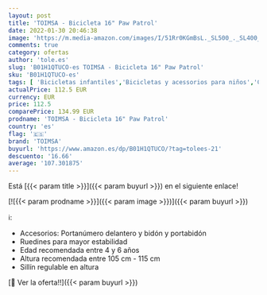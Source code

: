 ```yaml
---
layout: post
title: 'TOIMSA - Bicicleta 16" Paw Patrol'
date: 2022-01-30 20:46:38
image: 'https://m.media-amazon.com/images/I/51Rr0KGmBsL._SL500_._SL400_.jpg'
comments: true
category: ofertas
author: 'tole.es'
slug: 'B01H1QTUCO-es TOIMSA - Bicicleta 16" Paw Patrol'
sku: 'B01H1QTUCO-es'
tags: [ 'Bicicletas infantiles','Bicicletas y acessorios para niños','Ciclismo','Deportes y aire libre','Juguetes','Juguetes antiestrés para dedos','Juguetes y juegos','Regalos originales y de broma','Ropa y equipo para deportes','bicicleta','toimsa', ]
actualPrice: 112.5 EUR
currency: EUR
price: 112.5
comparePrice: 134.99 EUR
prodname: 'TOIMSA - Bicicleta 16" Paw Patrol'
country: 'es'
flag: '🇪🇸'
brand: 'TOIMSA'
buyurl: 'https://www.amazon.es/dp/B01H1QTUCO/?tag=tolees-21'
descuento: '16.66'
average: '107.301875'
---
```


Está [{{< param title >}}]({{< param buyurl >}}) en el siguiente enlace!

[![{{< param prodname >}}]({{< param image >}})]({{< param buyurl >}})

ℹ️:

- Accesorios: Portanúmero delantero y bidón y portabidón
- Ruedines para mayor estabilidad
- Edad recomendada entre 4 y 6 años
- Altura recomendada entre 105 cm - 115 cm
- Sillín regulable en altura

[🛒 Ver la oferta!!]({{< param buyurl >}})
